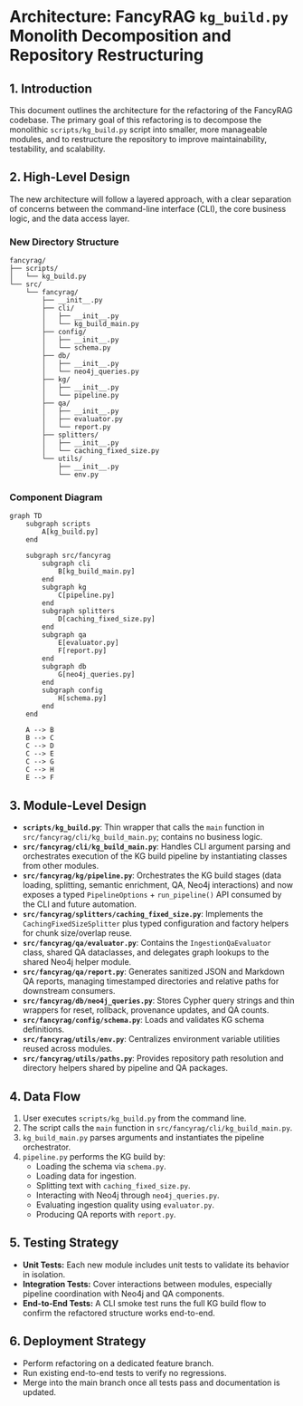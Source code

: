 # Architecture: FancyRAG `kg_build.py` Monolith Decomposition and Repository Restructuring

## 1. Introduction

This document outlines the architecture for the refactoring of the FancyRAG codebase. The primary goal of this refactoring is to decompose the monolithic `scripts/kg_build.py` script into smaller, more manageable modules, and to restructure the repository to improve maintainability, testability, and scalability.

## 2. High-Level Design

The new architecture will follow a layered approach, with a clear separation of concerns between the command-line interface (CLI), the core business logic, and the data access layer.

### New Directory Structure

```text
fancyrag/
├── scripts/
│   └── kg_build.py
└── src/
    └── fancyrag/
        ├── __init__.py
        ├── cli/
        │   ├── __init__.py
        │   └── kg_build_main.py
        ├── config/
        │   ├── __init__.py
        │   └── schema.py
        ├── db/
        │   ├── __init__.py
        │   └── neo4j_queries.py
        ├── kg/
        │   ├── __init__.py
        │   └── pipeline.py
        ├── qa/
        │   ├── __init__.py
        │   ├── evaluator.py
        │   └── report.py
        ├── splitters/
        │   ├── __init__.py
        │   └── caching_fixed_size.py
        └── utils/
            ├── __init__.py
            └── env.py
```

### Component Diagram

```mermaid
graph TD
    subgraph scripts
        A[kg_build.py]
    end

    subgraph src/fancyrag
        subgraph cli
            B[kg_build_main.py]
        end
        subgraph kg
            C[pipeline.py]
        end
        subgraph splitters
            D[caching_fixed_size.py]
        end
        subgraph qa
            E[evaluator.py]
            F[report.py]
        end
        subgraph db
            G[neo4j_queries.py]
        end
        subgraph config
            H[schema.py]
        end
    end

    A --> B
    B --> C
    C --> D
    C --> E
    C --> G
    C --> H
    E --> F
```

## 3. Module-Level Design

- **`scripts/kg_build.py`**: Thin wrapper that calls the `main` function in `src/fancyrag/cli/kg_build_main.py`; contains no business logic.
- **`src/fancyrag/cli/kg_build_main.py`**: Handles CLI argument parsing and orchestrates execution of the KG build pipeline by instantiating classes from other modules.
- **`src/fancyrag/kg/pipeline.py`**: Orchestrates the KG build stages (data loading, splitting, semantic enrichment, QA, Neo4j interactions) and now exposes a typed `PipelineOptions` + `run_pipeline()` API consumed by the CLI and future automation.
- **`src/fancyrag/splitters/caching_fixed_size.py`**: Implements the `CachingFixedSizeSplitter` plus typed configuration and factory helpers for chunk size/overlap reuse.
- **`src/fancyrag/qa/evaluator.py`**: Contains the `IngestionQaEvaluator` class, shared QA dataclasses, and delegates graph lookups to the shared Neo4j helper module.
- **`src/fancyrag/qa/report.py`**: Generates sanitized JSON and Markdown QA reports, managing timestamped directories and relative paths for downstream consumers.
- **`src/fancyrag/db/neo4j_queries.py`**: Stores Cypher query strings and thin wrappers for reset, rollback, provenance updates, and QA counts.
- **`src/fancyrag/config/schema.py`**: Loads and validates KG schema definitions.
- **`src/fancyrag/utils/env.py`**: Centralizes environment variable utilities reused across modules.
- **`src/fancyrag/utils/paths.py`**: Provides repository path resolution and directory helpers shared by pipeline and QA packages.

## 4. Data Flow

1. User executes `scripts/kg_build.py` from the command line.
2. The script calls the `main` function in `src/fancyrag/cli/kg_build_main.py`.
3. `kg_build_main.py` parses arguments and instantiates the pipeline orchestrator.
4. `pipeline.py` performs the KG build by:
   - Loading the schema via `schema.py`.
   - Loading data for ingestion.
   - Splitting text with `caching_fixed_size.py`.
   - Interacting with Neo4j through `neo4j_queries.py`.
   - Evaluating ingestion quality using `evaluator.py`.
   - Producing QA reports with `report.py`.

## 5. Testing Strategy

- **Unit Tests:** Each new module includes unit tests to validate its behavior in isolation.
- **Integration Tests:** Cover interactions between modules, especially pipeline coordination with Neo4j and QA components.
- **End-to-End Tests:** A CLI smoke test runs the full KG build flow to confirm the refactored structure works end-to-end.

## 6. Deployment Strategy

- Perform refactoring on a dedicated feature branch.
- Run existing end-to-end tests to verify no regressions.
- Merge into the main branch once all tests pass and documentation is updated.
